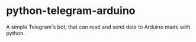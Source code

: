 # python-telegram-arduino
A simple Telegram's bot, that can read and send data to Arduino made with python.
